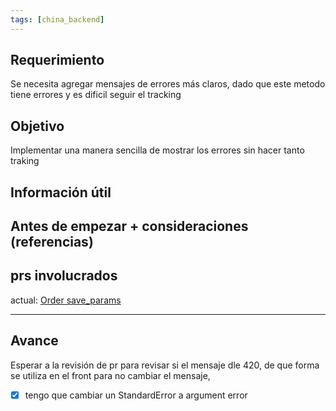 ```yaml
---
tags: [china_backend]
---
```

## Requerimiento

Se necesita agregar mensajes de errores más claros, dado que este metodo tiene errores y es dificil seguir el tracking

## Objetivo

Implementar una manera sencilla de mostrar los errores sin hacer tanto traking

## Información útil

Antes de empezar + consideraciones (referencias)
-


## prs involucrados

actual: [Order save_params](https://bitbucket.org/niusushi/china-backend/pull-requests/330)

---
## Avance

Esperar a la revisión de pr para revisar si el mensaje dle 420, de que forma se utiliza en el front para no cambiar el mensaje,

- [x] tengo que cambiar un StandardError a argument error
